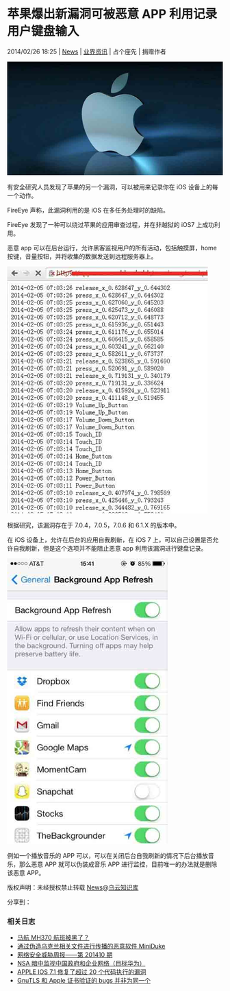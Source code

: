 # 苹果爆出新漏洞可被恶意 APP 利用记录用户键盘输入

2014/02/26 18:25 | [News](http://drops.wooyun.org/author/news "由 News 发布") | [业界资讯](http://drops.wooyun.org/category/news "查看 业界资讯 中的全部文章") | 占个座先 | 捐赠作者

![enter image description here](img/img1_u70_jpg.jpg)

有安全研究人员发现了苹果的另一个漏洞，可以被用来记录你在 iOS 设备上的每一个动作。

FireEye 声称，此漏洞利用的是 iOS 在多任务处理时的缺陷。

FireEye 发现了一种可以绕过苹果的应用审查过程，并在非越狱的 iOS7 上成功利用。

恶意 app 可以在后台运行，允许黑客监视用户的所有活动，包括触摸屏，home 按键，音量按钮，并将收集的数据发送到远程服务器上。

![enter image description here](img/img2_u50_jpg.jpg)

根据研究，该漏洞存在于 7.0.4，7.0.5，7.0.6 和 6.1.X 的版本中。

在 iOS 设备上，允许在后台的应用自我刷新，在 iOS 7 上，可以自己设置是否允许自我刷新，但是这个选项并不能阻止恶意 app 利用该漏洞进行键盘记录。

![enter image description here](img/img3_u46_jpg.jpg)

例如一个播放音乐的 APP 可以，可以在关闭后台自我刷新的情况下后台播放音乐，那么恶意 APP 就可以伪装成音乐 APP 进行监控，目前唯一的办法就是删除该恶意 APP。

版权声明：未经授权禁止转载 [News](http://drops.wooyun.org/author/news "由 News 发布")@[乌云知识库](http://drops.wooyun.org)

分享到：

### 相关日志

*   [马航 MH370 航班被黑了？](http://drops.wooyun.org/news/1202)
*   [通过伪造乌克兰相关文件进行传播的恶意软件 MiniDuke](http://drops.wooyun.org/news/1373)
*   [网络安全威胁周报——第 201410 期](http://drops.wooyun.org/news/1034)
*   [NSA 暗中监视中国政府和企业网络（目标华为）](http://drops.wooyun.org/news/1289)
*   [APPLE IOS 7.1 修复了超过 20 个代码执行的漏洞](http://drops.wooyun.org/news/1057)
*   [GnuTLS 和 Apple 证书验证的 bugs 并非为同一个](http://drops.wooyun.org/news/1021)